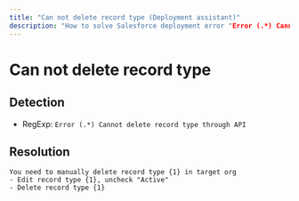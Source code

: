 ```yaml
---
title: "Can not delete record type (Deployment assistant)"
description: "How to solve Salesforce deployment error "Error (.*) Cannot delete record type through API""
---
```

<!-- markdownlint-disable MD013 -->
# Can not delete record type

## Detection

- RegExp: `Error (.*) Cannot delete record type through API`

## Resolution

```shell
You need to manually delete record type {1} in target org
- Edit record type {1}, uncheck "Active"
- Delete record type {1}
```
